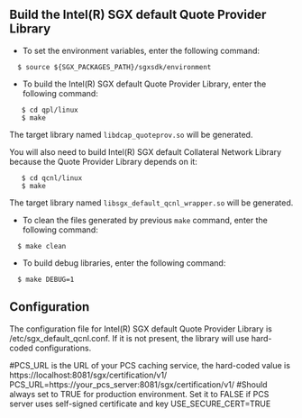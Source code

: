 ## Build the Intel(R) SGX default Quote Provider Library
- To set the environment variables, enter the following command:
```
  $ source ${SGX_PACKAGES_PATH}/sgxsdk/environment
```
- To build the Intel(R) SGX default Quote Provider Library, enter the following command:
```
   $ cd qpl/linux
   $ make
```
The target library named ``libdcap_quoteprov.so`` will be generated.

You will also need to build  Intel(R) SGX default Collateral Network Library because the Quote Provider Library depends on it:
```
   $ cd qcnl/linux
   $ make
```

The target library named ``libsgx_default_qcnl_wrapper.so`` will be generated.
- To clean the files generated by previous `make` command, enter the following command:
```
  $ make clean
```

- To build debug libraries, enter the following command:
```
  $ make DEBUG=1
```
## Configuration
The configuration file for Intel(R) SGX default Quote Provider Library is /etc/sgx_default_qcnl.conf. If it is not present, the library will use hard-coded configurations.

#PCS_URL is the URL of your PCS caching service, the hard-coded value is https://localhost:8081/sgx/certification/v1/
PCS_URL=https://your_pcs_server:8081/sgx/certification/v1/
#Should always set to TRUE for production environment. Set it to FALSE if PCS server uses self-signed certificate and key 
USE_SECURE_CERT=TRUE
